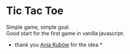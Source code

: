 Tic Tac Toe
===========


Simple game, simple goal.  
Good start for the first game in vanilla javascript.

* thank you  [Ania Kubów](https://www.youtube.com/c/AniaKub%C3%B3w/) for the idea *